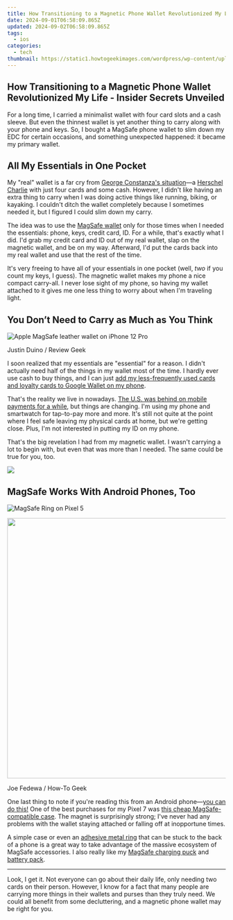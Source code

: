 ```yaml
---
title: How Transitioning to a Magnetic Phone Wallet Revolutionized My Life - Insider Secrets Unveiled
date: 2024-09-01T06:58:09.865Z
updated: 2024-09-02T06:58:09.865Z
tags:
  - ios
categories:
  - tech
thumbnail: https://static1.howtogeekimages.com/wordpress/wp-content/uploads/2024/05/magnetic-wallet-on-phone.jpg
---
```


## How Transitioning to a Magnetic Phone Wallet Revolutionized My Life - Insider Secrets Unveiled

For a long time, I carried a minimalist wallet with four card slots and a cash sleeve. But even the thinnest wallet is yet another thing to carry along with your phone and keys. So, I bought a MagSafe phone wallet to slim down my EDC for certain occasions, and something unexpected happened: it became my primary wallet.

##  All My Essentials in One Pocket

 My "real" wallet is a far cry from [George Constanza's situation](https://www.youtube.com/watch?v=1Colis6cwPQ)—a [Herschel Charlie](https://www.amazon.com/Herschel-Supply-Co-Charlie-Wallet/dp/B01M0P5J67?tag=hotoge-20&ascsubtag=UUhtgUeUpU2003235&asc%5Frefurl=https%3A%2F%2Fwww.howtogeek.com%2Fi-switched-to-a-magnetic-phone-wallet-and-im-never-going-back-heres-why%2F&asc%5Fcampaign=Evergreen) with just four cards and some cash. However, I didn't like having an extra thing to carry when I was doing active things like running, biking, or kayaking. I couldn't ditch the wallet completely because I sometimes needed it, but I figured I could slim down my carry.

 The idea was to use the [MagSafe wallet](https://www.amazon.com/gp/product/B09JNPNGGD/ref=ppx%5Fyo%5Fdt%5Fb%5Fsearch%5Fasin%5Ftitle?ie=UTF8&psc=1&tag=hotoge-20&ascsubtag=UUhtgUeUpU2003235&asc%5Frefurl=https%3A%2F%2Fwww.howtogeek.com%2Fi-switched-to-a-magnetic-phone-wallet-and-im-never-going-back-heres-why%2F&asc%5Fcampaign=Evergreen) only for those times when I needed the essentials: phone, keys, credit card, ID. For a while, that's exactly what I did. I'd grab my credit card and ID out of my real wallet, slap on the magnetic wallet, and be on my way. Afterward, I'd put the cards back into my real wallet and use that the rest of the time.

 It's very freeing to have all of your essentials in one pocket (well, _two_ if you count my keys, I guess). The magnetic wallet makes my phone a nice compact carry-all. I never lose sight of my phone, so having my wallet attached to it gives me one less thing to worry about when I'm traveling light.

##  You Don’t Need to Carry as Much as You Think

![Apple MagSafe leather wallet on iPhone 12 Pro](https://static1.howtogeekimages.com/wordpress/wp-content/uploads/2020/11/2495ebb0.jpg) 

Justin Duino / Review Geek

 I soon realized that my essentials are "essential" for a reason. I didn't actually need half of the things in my wallet most of the time. I hardly ever use cash to buy things, and I can just [add my less-frequently used cards and loyalty cards to Google Wallet on my phone](https://screen-capture.techidaily.com/updated-2024-approved-essential-techniques-for-soundless-video/).

 That's the reality we live in nowadays. [The U.S. was behind on mobile payments for a while](https://extra-approaches.techidaily.com/mastering-digital-layer-combinations-at-home-for-2024/), but things are changing. I'm using my phone and smartwatch for tap-to-pay more and more. It's still not quite at the point where I feel safe leaving my physical cards at home, but we're getting close. Plus, I'm not interested in putting my ID on my phone.

 That's the big revelation I had from my magnetic wallet. I wasn't carrying a lot to begin with, but even that was more than I needed. The same could be true for you, too.

<!-- affiliate ads begin -->
<a href="https://shop.mondly.com/affiliate.php?ACCOUNT=ATISTUDI&AFFILIATE=108875&PATH=https%3A%2F%2Fwww.mondly.com%3FAFFILIATE%3D108875%26RESOURCE%3D%2BBusiness%2B970x90%2B"><img src="https://secure.avangate.com/images/merchant/69c418c33ec2e1a4267fa9bb77fa1428/business-970x90.gif" border="0"></a>
<!-- affiliate ads end -->
##  MagSafe Works With Android Phones, Too

![MagSafe Ring on Pixel 5](https://static1.howtogeekimages.com/wordpress/wp-content/uploads/2021/12/MagSafe-Ring-on-Pixel-5.jpg) 

<!-- affiliate ads begin -->
<a href="https://appsumo.8odi.net/c/5597632/2075471/7443" target="_top" id="2075471"><img src="//a.impactradius-go.com/display-ad/7443-2075471" border="0" alt="" width="1200" height="600"/></a><img height="0" width="0" src="https://appsumo.8odi.net/i/5597632/2075471/7443" style="position:absolute;visibility:hidden;" border="0" />
<!-- affiliate ads end -->
Joe Fedewa / How-To Geek

 One last thing to note if you're reading this from an Android phone—[you can do this!](https://article-tips.techidaily.com/accelerate-audio-playback-on-spotify-safely-and-effectively/) One of the best purchases for my Pixel 7 was [this cheap MagSafe-compatible case](https://www.amazon.com/gp/product/B09JNPNGGD/ref=ppx%5Fyo%5Fdt%5Fb%5Fsearch%5Fasin%5Ftitle?ie=UTF8&psc=1&tag=hotoge-20&ascsubtag=UUhtgUeUpU2003235&asc%5Frefurl=https%3A%2F%2Fwww.howtogeek.com%2Fi-switched-to-a-magnetic-phone-wallet-and-im-never-going-back-heres-why%2F&asc%5Fcampaign=Evergreen). The magnet is surprisingly strong; I've never had any problems with the wallet staying attached or falling off at inopportune times.

 A simple case or even an [adhesive metal ring](https://ai-video-apps.techidaily.com/new-in-2024-read-this-article-to-get-a-fair-and-unbiased-guide-on-top-five-mod-editors-the-article-will-illustrate-the-features-pros-and-cons-of-each-of-the/) that can be stuck to the back of a phone is a great way to take advantage of the massive ecosystem of MagSafe accessories. I also really like my [MagSafe charging puck](https://www.amazon.com/gp/product/B095NQTNLZ/ref=ppx%5Fyo%5Fdt%5Fb%5Fsearch%5Fasin%5Ftitle?ie=UTF8&psc=1&tag=hotoge-20&ascsubtag=UUhtgUeUpU2003235&asc%5Frefurl=https%3A%2F%2Fwww.howtogeek.com%2Fi-switched-to-a-magnetic-phone-wallet-and-im-never-going-back-heres-why%2F&asc%5Fcampaign=Evergreen) and [battery pack](https://www.amazon.com/gp/product/B097HC976W/ref=ppx%5Fyo%5Fdt%5Fb%5Fsearch%5Fasin%5Ftitle?ie=UTF8&psc=1&tag=hotoge-20&ascsubtag=UUhtgUeUpU2003235&asc%5Frefurl=https%3A%2F%2Fwww.howtogeek.com%2Fi-switched-to-a-magnetic-phone-wallet-and-im-never-going-back-heres-why%2F&asc%5Fcampaign=Evergreen).

---

 Look, I get it. Not everyone can go about their daily life, only needing two cards on their person. However, I know for a fact that many people are carrying more things in their wallets and purses than they truly need. We could all benefit from some decluttering, and a magnetic phone wallet may be right for you.

<ins class="adsbygoogle"
     style="display:block"
     data-ad-format="autorelaxed"
     data-ad-client="ca-pub-7571918770474297"
     data-ad-slot="1223367746"></ins>



<ins class="adsbygoogle"
     style="display:block"
     data-ad-client="ca-pub-7571918770474297"
     data-ad-slot="8358498916"
     data-ad-format="auto"
     data-full-width-responsive="true"></ins>


